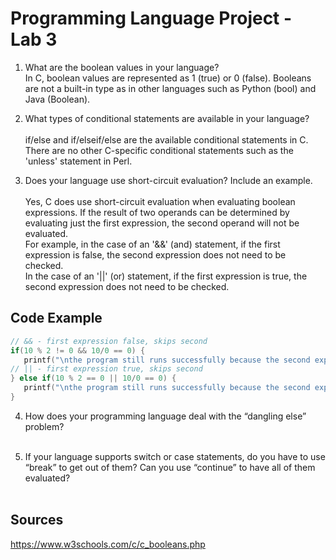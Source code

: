 # Programming Language Project - Lab 3

1) What are the boolean values in your language? 
<br> In C, boolean values are represented as 1 (true) or 0 (false). Booleans are not a built-in type as in other languages such as Python (bool) and Java (Boolean).

2) What types of conditional statements are available in your language? 
<br><br>if/else and if/elseif/else are the available conditional statements in C. There are no other C-specific conditional statements such as the 'unless' statement in Perl.

3) Does your language use short-circuit evaluation? Include an example.
<br><br> Yes, C does use short-circuit evaluation when evaluating boolean expressions. If the result of two operands can be determined by evaluating just the first expression, the second operand will not be evaluated. 
<br> For example, in the case of an '&&' (and) statement, if the first expression is false, the second expression does not need to be checked. 
<br> In the case of an '||' (or) statement, if the first expression is true, the second expression does not need to be checked. 

## Code Example
 ```c
// && - first expression false, skips second
if(10 % 2 != 0 && 10/0 == 0) {
    printf("\nthe program still runs successfully because the second expression is not evaluated\n");
// || - first expression true, skips second
} else if(10 % 2 == 0 || 10/0 == 0) {
    printf("\nthe program still runs successfully because the second expression is not evaluated\n");
}
```

4) How does your programming language deal with the “dangling else” problem? 
<br><br>

5) If your language supports switch or case statements, do you have to use
“break” to get out of them? Can you use “continue” to have all of them
evaluated?
<br><br>

## Sources
https://www.w3schools.com/c/c_booleans.php
